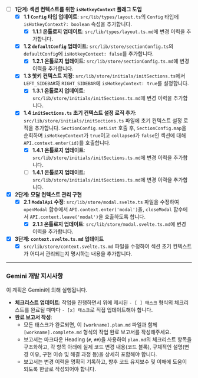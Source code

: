 - [ ] **1단계: 섹션 컨텍스트를 위한 `isHotkeyContext` 플래그 도입**
    - [x] **1.1 `Config` 타입 업데이트**: `src/lib/types/layout.ts`의 `Config` 타입에 `isHotkeyContext?: boolean` 속성을 추가합니다.
        - [x] **1.1.1 온톨로지 업데이트**: `src/lib/types/layout.ts.md`에 변경 이력을 추가합니다.
    - [x] **1.2 `defaultConfig` 업데이트**: `src/lib/store/sectionConfig.ts`의 `defaultConfig`에 `isHotkeyContext: false`를 추가합니다.
        - [x] **1.2.1 온톨로지 업데이트**: `src/lib/store/sectionConfig.ts.md`에 변경 이력을 추가합니다.
    - [x] **1.3 핫키 컨텍스트 지정**: `src/lib/store/initials/initSections.ts`에서 `LEFT_SIDEBAR`와 `RIGHT_SIDEBAR`에 `isHotkeyContext: true`를 설정합니다.
        - [x] **1.3.1 온톨로지 업데이트**: `src/lib/store/initials/initSections.ts.md`에 변경 이력을 추가합니다.
    - [x] **1.4 `initSections.ts` 초기 컨텍스트 설정 로직 추가**: `src/lib/store/initials/initSections.ts` 파일에 초기 컨텍스트 설정 로직을 추가합니다. `SectionConfig.setList` 호출 후, `SectionConfig.map`을 순회하며 `isHotkeyContext`가 `true`이고 `collapsed`가 `false`인 섹션에 대해 `API.context.enter(id)`를 호출합니다.
        - [x] **1.4.1 온톨로지 업데이트**: `src/lib/store/initials/initSections.ts.md`에 변경 이력을 추가합니다.
        - [ ] **1.4.1 온톨로지 업데이트**: `src/lib/store/initials/initSections.ts.md`에 변경 이력을 추가합니다.

- [x] **2단계: 모달 컨텍스트 관리 구현**
    - [x] **2.1 `ModalApi` 수정**: `src/lib/store/modal.svelte.ts` 파일을 수정하여 `openModal` 함수에서 `API.context.enter('modal')`을, `closeModal` 함수에서 `API.context.leave('modal')`을 호출하도록 합니다.
        - [x] **2.1.1 온톨로지 업데이트**: `src/lib/store/modal.svelte.ts.md`에 변경 이력을 추가합니다.

- [x] **3단계: `context.svelte.ts.md` 업데이트**
    - [x] `src/lib/store/context.svelte.ts.md` 파일을 수정하여 섹션 초기 컨텍스트가 어디서 관리되는지 명시하는 내용을 추가합니다.

---
### **Gemini 개발 지시사항**

이 계획은 Gemini에 의해 실행됩니다.

- **체크리스트 업데이트**: 작업을 진행하면서 위에 제시된 `- [ ] 태스크` 형식의 체크리스트를 완료될 때마다 `- [x] 태스크`로 직접 업데이트해야 합니다.
- **완료 보고서 작성**:
  - 모든 태스크가 완료되면, 이 `[workname].plan.md` 파일과 함께 `[workname].complete.md` 형식의 작업 완료 보고서를 작성해주세요.
  - 보고서는 마크다운 Heading (`#`, `##`)을 사용하여 `plan.md`의 체크리스트 항목을 구조화하고, 각 항목 아래에 실제 코드 변경 내용(코드 블록), 구체적인 설명(변경 이유, 구현 이슈 및 해결 과정 등)을 상세히 포함해야 합니다.
  - 보고서는 변경 이력을 명확히 기록하고, 향후 코드 유지보수 및 이해에 도움이 되도록 한글로 작성되어야 합니다.
